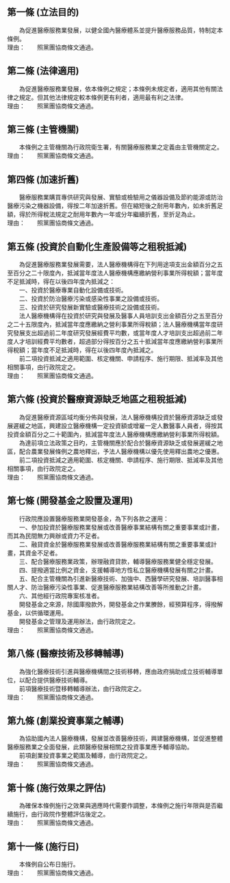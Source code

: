 第一條 (立法目的)
-----------------
　　為促進醫療服務業發展，以健全國內醫療體系並提升醫療服務品質，特制定本條例。  
理由：　　照黨團協商條文通過。

第二條 (法律適用)
-----------------
　　為促進醫療服務業發展，依本條例之規定；本條例未規定者，適用其他有關法律之規定。但其他法律規定較本條例更有利者，適用最有利之法律。  
理由：　　照黨團協商條文通過。

第三條 (主管機關)
-----------------
　　本條例之主管機關為行政院衛生署，有關醫療服務業之定義由主管機關定之。  
理由：　　照黨團協商條文通過。

第四條 (加速折舊)
-----------------
　　醫療服務業購買專供研究與發展、實驗或檢驗用之儀器設備及節約能源或防治醫療污染之機器設備，得按二年加速折舊。但在縮短後之耐用年數內，如未折舊足額，得於所得稅法規定之耐用年數內一年或分年繼續折舊，至折足為止。  
理由：　　照黨團協商條文通過。

第五條 (投資於自動化生產設備等之租稅抵減)
-----------------------------------------
　　為促進醫療服務業發展需要，法人醫療機構得在下列用途項支出金額百分之五至百分之二十限度內，抵減當年度法人醫療機構應繳納營利事業所得稅額；當年度不足抵減時，得在以後四年度內抵減之：  
　　一、投資於醫療專業自動化設備或技術。  
　　二、投資於防治醫療污染或感染性事業之設備或技術。  
　　三、投資於研究發展新實驗或醫療技術之設備或技術。  
　　法人醫療機構得在投資於研究與發展及醫事人員培訓支出金額百分之五至百分之二十五限度內，抵減當年度應繳納之營利事業所得稅額；法人醫療機構當年度研究發展支出超過前二年度研究發展經費平均數，或當年度人才培訓支出超過前二年度人才培訓經費平均數者，超過部分得按百分之五十抵減當年度應繳納營利事業所得稅額；當年度不足抵減時，得在以後四年度內抵減之。  
　　前二項投資抵減之適用範圍、核定機關、申請程序、施行期限、抵減率及其他相關事項，由行政院定之。  
理由：　　照黨團協商條文通過。

第六條 (投資於醫療資源缺乏地區之租稅抵減)
-----------------------------------------
　　為促進醫療資源區域均衡分佈與發展，法人醫療機構投資於醫療資源缺乏或發展遲緩之地區，興建設立醫療機構一定投資額或增雇一定人數醫事人員者，得按其投資金額百分之二十範圍內，抵減當年度法人醫療機構應繳納營利事業所得稅額。  
　　為達前項立法政策之目旳，主管機關應於配合於醫療資源缺乏或發展遲緩之地區，配合農業發展條例之農地釋出，予法人醫療機構以優先使用釋出農地之優惠。  
　　前二項投資抵減之適用範圍、核定機關、申請程序、施行期限、抵減率及其他相關事項，由行政院定之。  
理由：　　照黨團協商條文通過。

第七條 (開發基金之設置及運用)
-----------------------------
　　行政院應設置醫療服務業開發基金，為下列各款之運用：  
　　一、參加投資於醫療服務業發展或改善醫療事業結構有關之重要事業或計畫，而其為民間無力興辦或資力不足者。  
　　二、融貸資金於醫療服務業發展或改善醫療服務業結構有關之重要事業或計畫，其資金不足者。  
　　三、配合醫療服務業政策，辦理融資貸款，輔導醫療服務業健全穩定發展。  
　　四、提撥適當比例之資金，支援輔導地方性私立醫療機構發展有關之計畫。  
　　五、配合主管機關為引進新醫療技術、加強中、西醫學研究發展、培訓醫事相關人才、防治醫療污染性事業、促進醫療服務業結構改善等所推動之計畫。  
　　六、其他經行政院專案核准者。  
　　開發基金之來源，除國庫撥款外，開發基金之作業賸餘，經預算程序，得撥解基金，以供循環運用。  
　　開發基金之管理及運用辦法，由行政院定之。  
理由：　　照黨團協商條文通過。

第八條 (醫療技術及移轉輔導)
---------------------------
　　為強化醫療技術引進與醫療機構間之技術移轉，應由政府捐助成立技術輔導單位，以配合提供醫療技術輔導。  
　　前項醫療技術暨移轉輔導辦法，由行政院定之。  
理由：　　照黨團協商條文通過。

第九條 (創業投資事業之輔導)
---------------------------
　　為協助國內法人醫療機構，發展並改善醫療技術，興建醫療機構，並促進整體醫療服務業之全面發展，此類醫療發展相關之投資事業應予輔導協助。  
　　前項創業投資事業之範圍及輔導，由行政院定之。  
理由：　　照黨團協商條文通過。

第十條 (施行效果之評估)
-----------------------
　　為確保本條例施行之效果與適應時代需要作調整，本條例之施行年限與是否繼續施行，由行政院作整體評估後定之。  
理由：　　照黨團協商條文通過。

第十一條 (施行日)
-----------------
　　本條例自公布日施行。  
理由：　　照黨團協商條文通過。